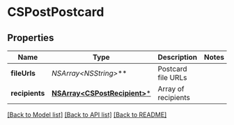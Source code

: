# CSPostPostcard

## Properties
Name | Type | Description | Notes
------------ | ------------- | ------------- | -------------
**fileUrls** | **NSArray&lt;NSString*&gt;*** | Postcard file URLs | 
**recipients** | [**NSArray&lt;CSPostRecipient&gt;***](CSPostRecipient.md) | Array of recipients | 

[[Back to Model list]](../README.md#documentation-for-models) [[Back to API list]](../README.md#documentation-for-api-endpoints) [[Back to README]](../README.md)


